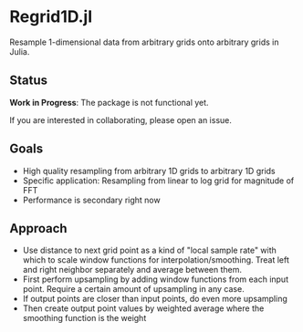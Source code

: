 # Regrid1D.jl

Resample 1-dimensional data from arbitrary grids onto arbitrary grids in Julia.

## Status

**Work in Progress**: The package is not functional yet. 

If you are interested in collaborating, please open an issue. 

## Goals

- High quality resampling from arbitrary 1D grids to arbitrary 1D grids
- Specific application: Resampling from linear to log grid for magnitude of FFT
- Performance is secondary right now

## Approach

- Use distance to next grid point as a kind of "local sample rate" with which to
  scale window functions for interpolation/smoothing. Treat left and right
  neighbor separately and average between them. 
- First perform upsampling by adding window functions from each input point.
  Require a certain amount of upsampling in any case. 
- If output points are closer than input points, do even more upsampling
- Then create output point values by weighted average where the smoothing
  function is the weight